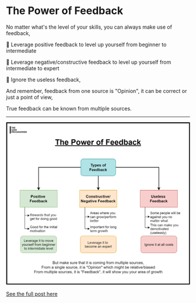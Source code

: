 # The Power of Feedback

No matter what's the level of your skills, you can always make use of feedback,

📌 Leverage positive feedback to level up yourself from beginner to intermediate

📌 Leverage negative/constructive feedback to level up yourself from intermediate to expert

📌 Ignore the useless feedback,

And remember, feedback from one source is "Opinion", it can be correct or just a point of view,

True feedback can be known from multiple sources.

***

![feedback](feedback.png)

[See the full post here](https://www.linkedin.com/posts/madhavbahl_no-matter-whats-the-level-of-your-skills-activity-6744463132015554560-qe1d)